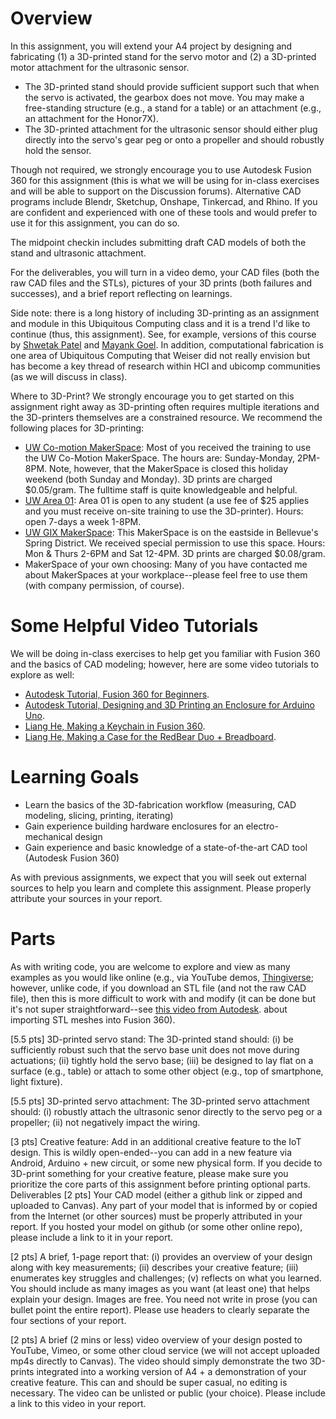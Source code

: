 # Overview
In this assignment, you will extend your A4 project by designing and fabricating (1) a 3D-printed stand for the servo motor and (2) a 3D-printed motor attachment for the ultrasonic sensor. 

- The 3D-printed stand should provide sufficient support such that when the servo is activated, the gearbox does not move. You may make a free-standing structure (e.g., a stand for a table) or an attachment (e.g., an attachment for the Honor7X).
- The 3D-printed attachment for the ultrasonic sensor should either plug directly into the servo's gear peg or onto a propeller and should robustly hold the sensor.

Though not required, we strongly encourage you to use Autodesk Fusion 360 for this assignment (this is what we will be using for in-class exercises and will be able to support on the Discussion forums). Alternative CAD programs include Blendr, Sketchup, Onshape, Tinkercad, and Rhino. If you are confident and experienced with one of these tools and would prefer to use it for this assignment, you can do so.

The midpoint checkin includes submitting draft CAD models of both the stand and ultrasonic attachment.

For the deliverables, you will turn in a video demo, your CAD files (both the raw CAD files and the STLs), pictures of your 3D prints (both failures and successes), and a brief report reflecting on learnings.

Side note: there is a long history of including 3D-printing as an assignment and module in this Ubiquitous Computing class and it is a trend I'd like to continue (thus, this assignment). See, for example, versions of this course by [Shwetak Patel](http://homes.cs.washington.edu/~shwetak/classes/cse590p/?Assignments) and [Mayank Goel](http://www.mayankgoel.courses/teaching/ee590p-fall-2015/#assignments). In addition, computational fabrication is one area of Ubiquitous Computing that Weiser did not really envision but has become a key thread of research within HCI and ubicomp communities (as we will discuss in class).

Where to 3D-Print?
We strongly encourage you to get started on this assignment right away as 3D-printing often requires multiple iterations and the 3D-printers themselves are a constrained resource. We recommend the following places for 3D-printing:

- [UW Co-motion MakerSpace](https://comotion.uw.edu/what-we-do/makerspace/): Most of you received the training to use the UW Co-Motion MakerSpace. The hours are: Sunday-Monday, 2PM-8PM. Note, however, that the MakerSpace is closed this holiday weekend (both Sunday and Monday). 3D prints are charged $0.05/gram. The fulltime staff is quite knowledgeable and helpful.
- [UW Area 01](https://www.washington.edu/area01/): Area 01 is open to any student (a use fee of $25 applies and you must receive on-site training to use the 3D-printer). Hours: open 7-days a week 1-8PM.
- [UW GIX MakerSpace](https://gix.uw.edu/): This MakerSpace is on the eastside in Bellevue's Spring District. We received special permission to use this space. Hours: Mon & Thurs 2-6PM and Sat 12-4PM. 3D prints are charged $0.08/gram.
- MakerSpace of your own choosing: Many of you have contacted me about MakerSpaces at your workplace--please feel free to use them (with company permission, of course).

# Some Helpful Video Tutorials
We will be doing in-class exercises to help get you familiar with Fusion 360 and the basics of CAD modeling; however, here are some video tutorials to explore as well:

- [Autodesk Tutorial, Fusion 360 for Beginners](https://youtu.be/VbSkwvZyU_0).
- [Autodesk Tutorial, Designing and 3D Printing an Enclosure for Arduino Uno](https://youtu.be/E0bhdr84FNU).
- [Liang He, Making a Keychain in Fusion 360](https://youtu.be/EjIOcY0_4Mo).
- [Liang He, Making a Case for the RedBear Duo + Breadboard](https://youtu.be/IDzes9BDEsk).

# Learning Goals
- Learn the basics of the 3D-fabrication workflow (measuring, CAD modeling, slicing, printing, iterating)
- Gain experience building hardware enclosures for an electro-mechanical design
- Gain experience and basic knowledge of a state-of-the-art CAD tool (Autodesk Fusion 360)

As with previous assignments, we expect that you will seek out external sources to help you learn and complete this assignment. Please properly attribute your sources in your report.

# Parts
As with writing code, you are welcome to explore and view as many examples as you would like online (e.g., via YouTube demos, [Thingiverse](http://thingiverse.com/); however, unlike code, if you download an STL file (and not the raw CAD file), then this is more difficult to work with and modify (it can be done but it's not super straightforward--see [this video from Autodesk](https://youtu.be/Uzg0VJuBA9s). about importing STL meshes into Fusion 360).

[5.5 pts] 3D-printed servo stand: The 3D-printed stand should: (i) be sufficiently robust such that the servo base unit does not move during actuations; (ii) tightly hold the servo base; (iii) be designed to lay flat on a surface (e.g., table) or attach to some other object (e.g., top of smartphone, light fixture).

[5.5 pts] 3D-printed servo attachment: The 3D-printed servo attachment should: (i) robustly attach the ultrasonic senor directly to the servo peg or a propeller; (ii) not negatively impact the wiring. 

[3 pts] Creative feature: Add in an additional creative feature to the IoT design. This is wildly open-ended--you can add in a new feature via Android, Arduino + new circuit, or some new physical form. If you decide to 3D-print something for your creative feature, please make sure you prioritize the core parts of this assignment before printing optional parts.
Deliverables
[2 pts] Your CAD model (either a github link or zipped and uploaded to Canvas). Any part of your model that is informed by or copied from the Internet (or other sources) must be properly attributed in your report. If you hosted your model on github (or some other online repo), please include a link to it in your report.

[2 pts] A brief, 1-page report that: (i) provides an overview of your design along with key measurements; (ii) describes your creative feature; (iii) enumerates key struggles and challenges; (v) reflects on what you learned. You should include as many images as you want (at least one) that helps explain your design. Images are free. You need not write in prose (you can bullet point the entire report). Please use headers to clearly separate the four sections of your report.

[2 pts] A brief (2 mins or less) video overview of your design posted to YouTube, Vimeo, or some other cloud service (we will not accept uploaded mp4s directly to Canvas). The video should simply demonstrate the two 3D-prints integrated into a working version of A4 + a demonstration of your creative feature. This can and should be super casual, no editing is necessary. The video can be unlisted or public (your choice). Please include a link to this video in your report.
